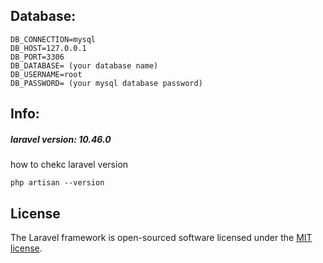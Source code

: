## Database:
```env
DB_CONNECTION=mysql
DB_HOST=127.0.0.1
DB_PORT=3306
DB_DATABASE= (your database name)
DB_USERNAME=root
DB_PASSWORD= (your mysql database password)
```
## Info:

##### laravel version: 10.46.0

how to chekc laravel version
```shell
php artisan --version
```

## License

The Laravel framework is open-sourced software licensed under the [MIT license](https://opensource.org/licenses/MIT).
